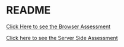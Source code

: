 # README

[Click Here to see the Browser Assessment](https://github.com/RubysDad/assessments/blob/master/app/views/pages/home.html.erb)

[Click here to see the Server Side Assessment](https://github.com/RubysDad/assessments/blob/master/lib/text_formatter.rb)